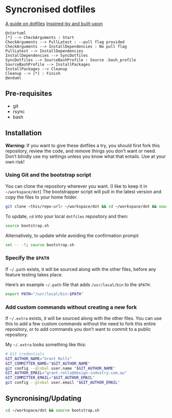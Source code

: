 # Syncronised dotfiles

[A guide on dotfiles](https://dotfiles.github.io/)
[Inspired-by and built-upon](https://github.com/mathiasbynens/dotfiles)

```plantuml
@startuml
[*] --> CheckArguments : Start
CheckArguments --> PullLatest : --pull flag provided
CheckArguments --> InstallDependencies : No pull flag
PullLatest --> InstallDependencies
InstallDependencies --> SyncDotfiles
SyncDotfiles --> SourceBashProfile : Source .bash_profile
SourceBashProfile --> InstallPackages
InstallPackages --> Cleanup
Cleanup --> [*] : Finish
@enduml
```

## Pre-requisites

* git
* rsync
* bash

## Installation

**Warning:** If you want to give these dotfiles a try, you should first fork this repository, review the code, and remove things you don’t want or need. Don’t blindly use my settings unless you know what that entails. Use at your own risk!

### Using Git and the bootstrap script

You can clone the repository wherever you want. (I like to keep it in `~/workspace/dot`) The bootstrapper script will pull in the latest version and copy the files to your home folder.

```bash
git clone <this/repo-url> ~/workspace/dot && cd ~/workspace/dot && source bootstrap.sh
```

To update, `cd` into your local `dotfiles` repository and then:

```bash
source bootstrap.sh
```

Alternatively, to update while avoiding the confirmation prompt:

```bash
set -- -f; source bootstrap.sh
```

### Specify the `$PATH`

If `~/.path` exists, it will be sourced along with the other files, before any feature testing takes place.

Here’s an example `~/.path` file that adds `/usr/local/bin` to the `$PATH`:

```bash
export PATH="/usr/local/bin:$PATH"
```

### Add custom commands without creating a new fork

If `~/.extra` exists, it will be sourced along with the other files. You can use this to add a few custom commands without the need to fork this entire repository, or to add commands you don’t want to commit to a public repository.

My `~/.extra` looks something like this:

```bash
# Git credentials
GIT_AUTHOR_NAME="Grant Rolls"
GIT_COMMITTER_NAME="$GIT_AUTHOR_NAME"
git config --global user.name "$GIT_AUTHOR_NAME"
GIT_AUTHOR_EMAIL="grant.rolls@design-industry.com.au"
GIT_COMMITTER_EMAIL="$GIT_AUTHOR_EMAIL"
git config --global user.email "$GIT_AUTHOR_EMAIL"
```

## Syncronising/Updating

```bash
cd ~/workspace/dot && source bootstrap.sh
```
